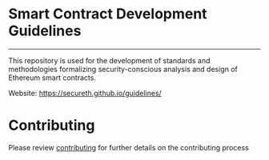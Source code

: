 # Smart Contract Development Guidelines

---

This repository is used for the development of standards and methodologies formalizing
security-conscious analysis and design of Ethereum smart contracts.

Website: https://secureth.github.io/guidelines/

# Contributing
Please review [contributing](contributing.md) for further details on the contributing process
